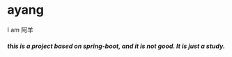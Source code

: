 # ayang
I am 阿羊

##### this is a project based on spring-boot, and it is not good. It is just  a study.
